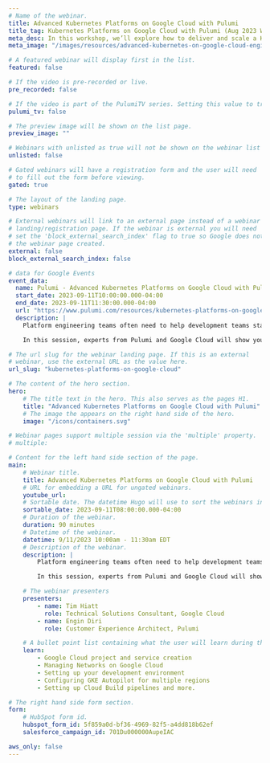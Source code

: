 ```yaml
---
# Name of the webinar.
title: Advanced Kubernetes Platforms on Google Cloud with Pulumi
title_tag: Kubernetes Platforms on Google Cloud with Pulumi (Aug 2023 Workshop)
meta_desc: In this workshop, we’ll explore how to deliver and scale a Kubernetes platform on Google Cloud.
meta_image: "/images/resources/advanced-kubernetes-on-google-cloud-engin.png"

# A featured webinar will display first in the list.
featured: false

# If the video is pre-recorded or live.
pre_recorded: false

# If the video is part of the PulumiTV series. Setting this value to true will list the video in the "PulumiTV" section.
pulumi_tv: false

# The preview image will be shown on the list page.
preview_image: ""

# Webinars with unlisted as true will not be shown on the webinar list
unlisted: false

# Gated webinars will have a registration form and the user will need
# to fill out the form before viewing.
gated: true

# The layout of the landing page.
type: webinars

# External webinars will link to an external page instead of a webinar
# landing/registration page. If the webinar is external you will need
# set the 'block_external_search_index' flag to true so Google does not index
# the webinar page created.
external: false
block_external_search_index: false

# data for Google Events
event_data:
  name: Pulumi - Advanced Kubernetes Platforms on Google Cloud with Pulumi
  start_date: 2023-09-11T10:00:00.000-04:00
  end_date: 2023-09-11T11:30:00.000-04:00
  url: "https://www.pulumi.com/resources/kubernetes-platforms-on-google-cloud"
  description: |
    Platform engineering teams often need to help development teams stand up core platforms, build release automation, deploy applications, and scale resources to match customer demand. A best practice in these scenarios is to break up these services into multiple stacks to enable updates to infrastructure and processes that won’t disrupt production.

    In this session, experts from Pulumi and Google Cloud will show you how to stand up networking and cluster components GKE Autopilot, configure CI/CD pipelines and run an application that leverages multiple Google Cloud resources. We’ll also show you how to scale your infrastructure across multiple regions.

# The url slug for the webinar landing page. If this is an external
# webinar, use the external URL as the value here.
url_slug: "kubernetes-platforms-on-google-cloud"

# The content of the hero section.
hero:
    # The title text in the hero. This also serves as the pages H1.
    title: "Advanced Kubernetes Platforms on Google Cloud with Pulumi"
    # The image the appears on the right hand side of the hero.
    image: "/icons/containers.svg"

# Webinar pages support multiple session via the 'multiple' property.
# multiple:

# Content for the left hand side section of the page.
main:
    # Webinar title.
    title: Advanced Kubernetes Platforms on Google Cloud with Pulumi
    # URL for embedding a URL for ungated webinars.
    youtube_url: 
    # Sortable date. The datetime Hugo will use to sort the webinars in date order.
    sortable_date: 2023-09-11T08:00:00.000-04:00
    # Duration of the webinar.
    duration: 90 minutes
    # Datetime of the webinar.
    datetime: 9/11/2023 10:00am - 11:30am EDT
    # Description of the webinar.
    description: |
        Platform engineering teams often need to help development teams stand up core platforms, build release automation, deploy applications, and scale resources to match customer demand. A best practice in these scenarios is to break up these services into multiple stacks to enable updates to infrastructure and processes that won’t disrupt production.

        In this session, experts from Pulumi and Google Cloud will show you how to stand up networking and cluster components GKE Autopilot, configure CI/CD pipelines and run an application that leverages multiple Google Cloud resources. We’ll also show you how to scale your infrastructure across multiple regions.

    # The webinar presenters
    presenters:
        - name: Tim Hiatt
          role: Technical Solutions Consultant, Google Cloud
        - name: Engin Diri
          role: Customer Experience Architect, Pulumi

    # A bullet point list containing what the user will learn during the webinar.
    learn:
        - Google Cloud project and service creation
        - Managing Networks on Google Cloud
        - Setting up your development environment
        - Configuring GKE Autopilot for multiple regions
        - Setting up Cloud Build pipelines and more.

# The right hand side form section.
form:
    # HubSpot form id.
    hubspot_form_id: 5f859a0d-bf36-4969-82f5-a4dd818b62ef
    salesforce_campaign_id: 701Du000000AupeIAC

aws_only: false
---
```

